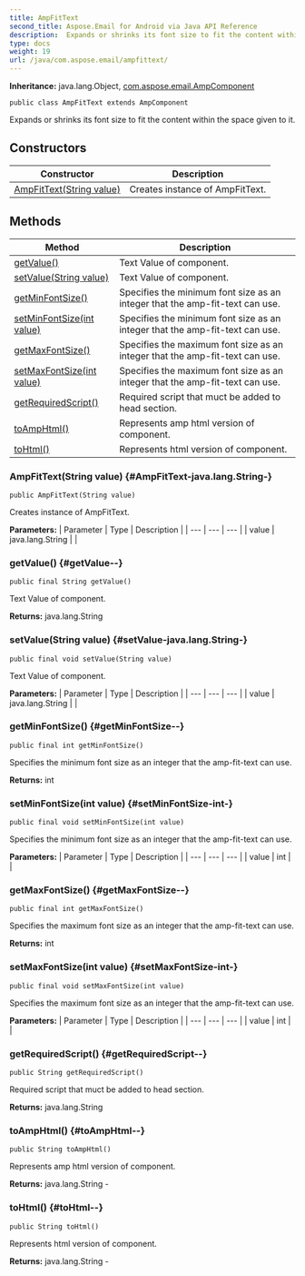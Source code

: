 ```yaml
---
title: AmpFitText
second_title: Aspose.Email for Android via Java API Reference
description:  Expands or shrinks its font size to fit the content within the space given to it.
type: docs
weight: 19
url: /java/com.aspose.email/ampfittext/
---
```

**Inheritance:**
java.lang.Object, [com.aspose.email.AmpComponent](../../com.aspose.email/ampcomponent)
```
public class AmpFitText extends AmpComponent
```

Expands or shrinks its font size to fit the content within the space given to it.
## Constructors

| Constructor | Description |
| --- | --- |
| [AmpFitText(String value)](#AmpFitText-java.lang.String-) | Creates instance of AmpFitText. |
## Methods

| Method | Description |
| --- | --- |
| [getValue()](#getValue--) | Text Value of component. |
| [setValue(String value)](#setValue-java.lang.String-) | Text Value of component. |
| [getMinFontSize()](#getMinFontSize--) | Specifies the minimum font size as an integer that the amp-fit-text can use. |
| [setMinFontSize(int value)](#setMinFontSize-int-) | Specifies the minimum font size as an integer that the amp-fit-text can use. |
| [getMaxFontSize()](#getMaxFontSize--) | Specifies the maximum font size as an integer that the amp-fit-text can use. |
| [setMaxFontSize(int value)](#setMaxFontSize-int-) | Specifies the maximum font size as an integer that the amp-fit-text can use. |
| [getRequiredScript()](#getRequiredScript--) | Required script that muct be added to head section. |
| [toAmpHtml()](#toAmpHtml--) | Represents amp html version of component. |
| [toHtml()](#toHtml--) | Represents html version of component. |
### AmpFitText(String value) {#AmpFitText-java.lang.String-}
```
public AmpFitText(String value)
```


Creates instance of AmpFitText.

**Parameters:**
| Parameter | Type | Description |
| --- | --- | --- |
| value | java.lang.String |  |

### getValue() {#getValue--}
```
public final String getValue()
```


Text Value of component.

**Returns:**
java.lang.String
### setValue(String value) {#setValue-java.lang.String-}
```
public final void setValue(String value)
```


Text Value of component.

**Parameters:**
| Parameter | Type | Description |
| --- | --- | --- |
| value | java.lang.String |  |

### getMinFontSize() {#getMinFontSize--}
```
public final int getMinFontSize()
```


Specifies the minimum font size as an integer that the amp-fit-text can use.

**Returns:**
int
### setMinFontSize(int value) {#setMinFontSize-int-}
```
public final void setMinFontSize(int value)
```


Specifies the minimum font size as an integer that the amp-fit-text can use.

**Parameters:**
| Parameter | Type | Description |
| --- | --- | --- |
| value | int |  |

### getMaxFontSize() {#getMaxFontSize--}
```
public final int getMaxFontSize()
```


Specifies the maximum font size as an integer that the amp-fit-text can use.

**Returns:**
int
### setMaxFontSize(int value) {#setMaxFontSize-int-}
```
public final void setMaxFontSize(int value)
```


Specifies the maximum font size as an integer that the amp-fit-text can use.

**Parameters:**
| Parameter | Type | Description |
| --- | --- | --- |
| value | int |  |

### getRequiredScript() {#getRequiredScript--}
```
public String getRequiredScript()
```


Required script that muct be added to head section.

**Returns:**
java.lang.String
### toAmpHtml() {#toAmpHtml--}
```
public String toAmpHtml()
```


Represents amp html version of component.

**Returns:**
java.lang.String - 
### toHtml() {#toHtml--}
```
public String toHtml()
```


Represents html version of component.

**Returns:**
java.lang.String - 

